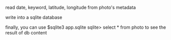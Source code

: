 
read date, keyword, latitude, longitude from photo's metadata

write into a sqlite database

finally, you can use
$sqlite3 app.sqlite
sqlite> select * from photo
to see the result of db content
